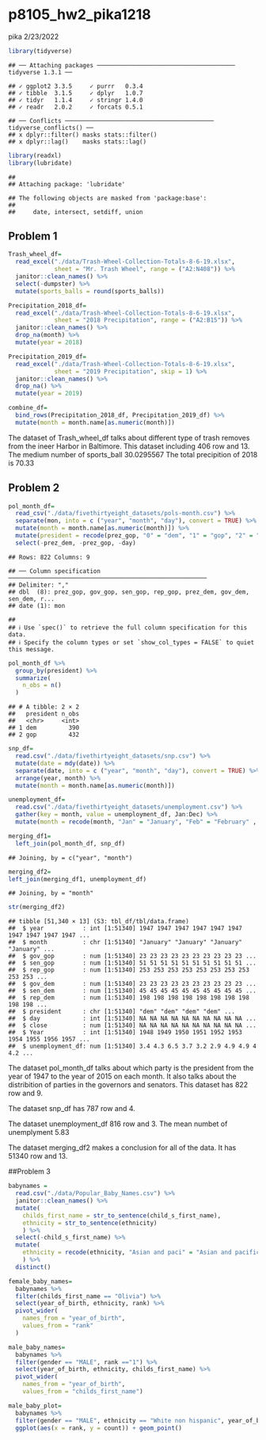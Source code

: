 p8105\_hw2\_pika1218
================
pika
2/23/2022

``` r
library(tidyverse)
```

    ## ── Attaching packages ─────────────────────────────────────── tidyverse 1.3.1 ──

    ## ✓ ggplot2 3.3.5     ✓ purrr   0.3.4
    ## ✓ tibble  3.1.5     ✓ dplyr   1.0.7
    ## ✓ tidyr   1.1.4     ✓ stringr 1.4.0
    ## ✓ readr   2.0.2     ✓ forcats 0.5.1

    ## ── Conflicts ────────────────────────────────────────── tidyverse_conflicts() ──
    ## x dplyr::filter() masks stats::filter()
    ## x dplyr::lag()    masks stats::lag()

``` r
library(readxl)
library(lubridate)
```

    ## 
    ## Attaching package: 'lubridate'

    ## The following objects are masked from 'package:base':
    ## 
    ##     date, intersect, setdiff, union

## Problem 1

``` r
Trash_wheel_df=
  read_excel("./data/Trash-Wheel-Collection-Totals-8-6-19.xlsx", 
             sheet = "Mr. Trash Wheel", range = ("A2:N408")) %>% 
  janitor::clean_names() %>% 
  select(-dumpster) %>% 
  mutate(sports_balls = round(sports_balls)) 
```

``` r
Precipitation_2018_df=
  read_excel("./data/Trash-Wheel-Collection-Totals-8-6-19.xlsx", 
             sheet = "2018 Precipitation", range = ("A2:B15")) %>% 
  janitor::clean_names() %>% 
  drop_na(month) %>% 
  mutate(year = 2018)

Precipitation_2019_df=
  read_excel("./data/Trash-Wheel-Collection-Totals-8-6-19.xlsx", 
             sheet = "2019 Precipitation", skip = 1) %>% 
  janitor::clean_names() %>% 
  drop_na() %>% 
  mutate(year = 2019)

combine_df= 
  bind_rows(Precipitation_2018_df, Precipitation_2019_df) %>% 
  mutate(month = month.name[as.numeric(month)])
```

The dataset of Trash\_wheel\_df talks about different type of trash
removes from the ineer Harbor in Baltimore. This dataset including 406
row and 13. The medium number of sports\_ball 30.0295567 The total
precipition of 2018 is 70.33

## Problem 2

``` r
pol_month_df=
  read_csv("./data/fivethirtyeight_datasets/pols-month.csv") %>% 
  separate(mon, into = c ("year", "month", "day"), convert = TRUE) %>% 
  mutate(month = month.name[as.numeric(month)]) %>% 
  mutate(president = recode(prez_gop, "0" = "dem", "1" = "gop", "2" = "gop")) %>% 
  select(-prez_dem, -prez_gop, -day)
```

    ## Rows: 822 Columns: 9

    ## ── Column specification ────────────────────────────────────────────────────────
    ## Delimiter: ","
    ## dbl  (8): prez_gop, gov_gop, sen_gop, rep_gop, prez_dem, gov_dem, sen_dem, r...
    ## date (1): mon

    ## 
    ## ℹ Use `spec()` to retrieve the full column specification for this data.
    ## ℹ Specify the column types or set `show_col_types = FALSE` to quiet this message.

``` r
pol_month_df %>% 
  group_by(president) %>% 
  summarize(
    n_obs = n()
  )
```

    ## # A tibble: 2 × 2
    ##   president n_obs
    ##   <chr>     <int>
    ## 1 dem         390
    ## 2 gop         432

``` r
snp_df=
  read.csv("./data/fivethirtyeight_datasets/snp.csv") %>% 
  mutate(date = mdy(date)) %>% 
  separate(date, into = c ("year", "month", "day"), convert = TRUE) %>% 
  arrange(year, month) %>% 
  mutate(month = month.name[as.numeric(month)])
```

``` r
unemployment_df=
  read.csv("./data/fivethirtyeight_datasets/unemployment.csv") %>% 
  gather(key = month, value = unemployment_df, Jan:Dec) %>% 
  mutate(month = recode(month, "Jan" = "January", "Feb" = "February" , "Mar" = "March", "Apr" = "April", "May" = "May", "Jun" = "June", "Jul" = "July", "Aug" = "Auguest", "Sep" = "September", "Oct" = "October", "Nov" = "November", "Dec" = "December"))
```

``` r
merging_df1=
  left_join(pol_month_df, snp_df) 
```

    ## Joining, by = c("year", "month")

``` r
merging_df2=  
left_join(merging_df1, unemployment_df)
```

    ## Joining, by = "month"

``` r
str(merging_df2)
```

    ## tibble [51,340 × 13] (S3: tbl_df/tbl/data.frame)
    ##  $ year           : int [1:51340] 1947 1947 1947 1947 1947 1947 1947 1947 1947 1947 ...
    ##  $ month          : chr [1:51340] "January" "January" "January" "January" ...
    ##  $ gov_gop        : num [1:51340] 23 23 23 23 23 23 23 23 23 23 ...
    ##  $ sen_gop        : num [1:51340] 51 51 51 51 51 51 51 51 51 51 ...
    ##  $ rep_gop        : num [1:51340] 253 253 253 253 253 253 253 253 253 253 ...
    ##  $ gov_dem        : num [1:51340] 23 23 23 23 23 23 23 23 23 23 ...
    ##  $ sen_dem        : num [1:51340] 45 45 45 45 45 45 45 45 45 45 ...
    ##  $ rep_dem        : num [1:51340] 198 198 198 198 198 198 198 198 198 198 ...
    ##  $ president      : chr [1:51340] "dem" "dem" "dem" "dem" ...
    ##  $ day            : int [1:51340] NA NA NA NA NA NA NA NA NA NA ...
    ##  $ close          : num [1:51340] NA NA NA NA NA NA NA NA NA NA ...
    ##  $ Year           : int [1:51340] 1948 1949 1950 1951 1952 1953 1954 1955 1956 1957 ...
    ##  $ unemployment_df: num [1:51340] 3.4 4.3 6.5 3.7 3.2 2.9 4.9 4.9 4 4.2 ...

The dataset pol\_month\_df talks about which party is the president from
the year of 1947 to the year of 2015 on each month. It also talks about
the distribition of parties in the governors and senators. This dataset
has 822 row and 9.

The dataset snp\_df has 787 row and 4.

The dataset unemployment\_df 816 row and 3. The mean numbet of
unemplyment 5.83

The dataset merging\_df2 makes a conclusion for all of the data. It has
51340 row and 13.

\#\#Problem 3

``` r
babynames =
  read.csv("./data/Popular_Baby_Names.csv") %>% 
  janitor::clean_names() %>% 
  mutate(
    childs_first_name = str_to_sentence(child_s_first_name),
    ethnicity = str_to_sentence(ethnicity)
    ) %>% 
  select(-child_s_first_name) %>% 
  mutate(
    ethnicity = recode(ethnicity, "Asian and paci" = "Asian and pacific islander", "Black non hisp" = "Black non hispanic" , "White non hisp" = "White non hispanic")
    ) %>% 
  distinct()
```

``` r
female_baby_names=
  babynames %>% 
  filter(childs_first_name == "Olivia") %>% 
  select(year_of_birth, ethnicity, rank) %>% 
  pivot_wider(
    names_from = "year_of_birth",
    values_from = "rank"
  )
```

``` r
male_baby_names=
  babynames %>% 
  filter(gender == "MALE", rank =="1") %>% 
  select(year_of_birth, ethnicity, childs_first_name) %>% 
  pivot_wider(
    names_from = "year_of_birth",
    values_from = "childs_first_name")
```

``` r
male_baby_plot=
  babynames %>% 
  filter(gender == "MALE", ethnicity == "White non hispanic", year_of_birth =="2016") %>% 
  ggplot(aes(x = rank, y = count)) + geom_point()
```

